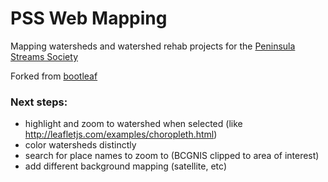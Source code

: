 PSS Web Mapping
========

Mapping watersheds and watershed rehab projects for the [Peninsula Streams Society](http://peninsulastreams.ca)

Forked from [bootleaf](http://bmcbride.github.io/bootleaf)

### Next steps:
* highlight and zoom to watershed when selected (like http://leafletjs.com/examples/choropleth.html)
* color watersheds distinctly
* search for place names to zoom to (BCGNIS clipped to area of interest)
* add different background mapping (satellite, etc)

